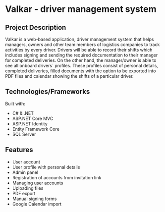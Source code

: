 # Valkar - driver management system

## Project Description
Valkar is a web-based application, driver management system that helps managers, owners and other team members of logistics companies to track activities by every driver. Drivers will be able to record their shifts which includes signing and sending the required documentation to their manager for completed deliveries. On the other hand, the manager/owner is able to see all onboard drivers\` profiles. These profiles consist of personal details, completed deliveries, filled documents with the option to be exported into PDF files and calendar showing the shifts of a particular driver.

## Technologies/Frameworks
Built with:
* C# & .NET
* ASP.NET Core MVC
* ASP.NET Identity
* Entity Framework Core
* SQL Server

## Features
* User account
* User profile with personal details
* Admin panel
* Registration of accounts from invitation link
* Managing user accounts
* Uploading files
* PDF export
* Manual signing forms
* Google Calendar import

